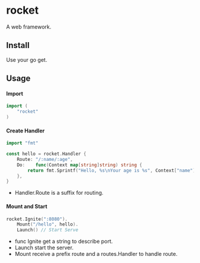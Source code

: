 # rocket
A web framework.
## Install
Use your go get.
## Usage
#### Import
```go
import (
    "rocket"
)
```
#### Create Handler
```go
import "fmt"

const hello = rocket.Handler {
    Route: "/:name/:age",
    Do:    func(Context map[string]string) string {
        return fmt.Sprintf("Hello, %s\nYour age is %s", Context["name"], Context["age"])
    },
}
```
- Handler.Route is a suffix for routing.
#### Mount and Start
```go
rocket.Ignite(":8080").
    Mount("/hello", hello).
    Launch() // Start Serve
```
- func Ignite get a string to describe port.
- Launch start the server.
- Mount receive a prefix route and a routes.Handler to handle route.
